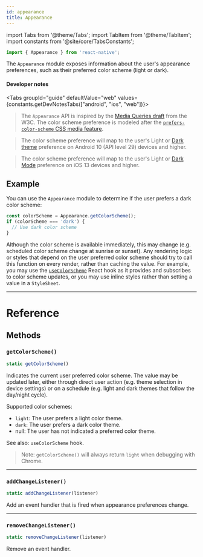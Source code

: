 ```yaml
---
id: appearance
title: Appearance
---
```


import Tabs from '@theme/Tabs'; import TabItem from '@theme/TabItem'; import constants from '@site/core/TabsConstants';

```jsx
import { Appearance } from 'react-native';
```

The `Appearance` module exposes information about the user's appearance preferences, such as their preferred color scheme (light or dark).

#### Developer notes

<Tabs groupId="guide" defaultValue="web" values={constants.getDevNotesTabs(["android", "ios", "web"])}>

<TabItem value="web">

> The `Appearance` API is inspired by the [Media Queries draft](https://drafts.csswg.org/mediaqueries-5/) from the W3C. The color scheme preference is modeled after the [`prefers-color-scheme` CSS media feature](https://developer.mozilla.org/en-US/docs/Web/CSS/@media/prefers-color-scheme).

</TabItem>
<TabItem value="android">

> The color scheme preference will map to the user's Light or [Dark theme](https://developer.android.com/guide/topics/ui/look-and-feel/darktheme) preference on Android 10 (API level 29) devices and higher.

</TabItem>
<TabItem value="ios">

> The color scheme preference will map to the user's Light or [Dark Mode](https://developer.apple.com/design/human-interface-guidelines/ios/visual-design/dark-mode/) preference on iOS 13 devices and higher.

</TabItem>
</Tabs>

## Example

You can use the `Appearance` module to determine if the user prefers a dark color scheme:

```jsx
const colorScheme = Appearance.getColorScheme();
if (colorScheme === 'dark') {
  // Use dark color scheme
}
```

Although the color scheme is available immediately, this may change (e.g. scheduled color scheme change at sunrise or sunset). Any rendering logic or styles that depend on the user preferred color scheme should try to call this function on every render, rather than caching the value. For example, you may use the [`useColorScheme`](usecolorscheme) React hook as it provides and subscribes to color scheme updates, or you may use inline styles rather than setting a value in a `StyleSheet`.

---

# Reference

## Methods

### `getColorScheme()`

```jsx
static getColorScheme()
```

Indicates the current user preferred color scheme. The value may be updated later, either through direct user action (e.g. theme selection in device settings) or on a schedule (e.g. light and dark themes that follow the day/night cycle).

Supported color schemes:

- `light`: The user prefers a light color theme.
- `dark`: The user prefers a dark color theme.
- null: The user has not indicated a preferred color theme.

See also: `useColorScheme` hook.

> Note: `getColorScheme()` will always return `light` when debugging with Chrome.

---

### `addChangeListener()`

```jsx
static addChangeListener(listener)
```

Add an event handler that is fired when appearance preferences change.

---

### `removeChangeListener()`

```jsx
static removeChangeListener(listener)
```

Remove an event handler.
